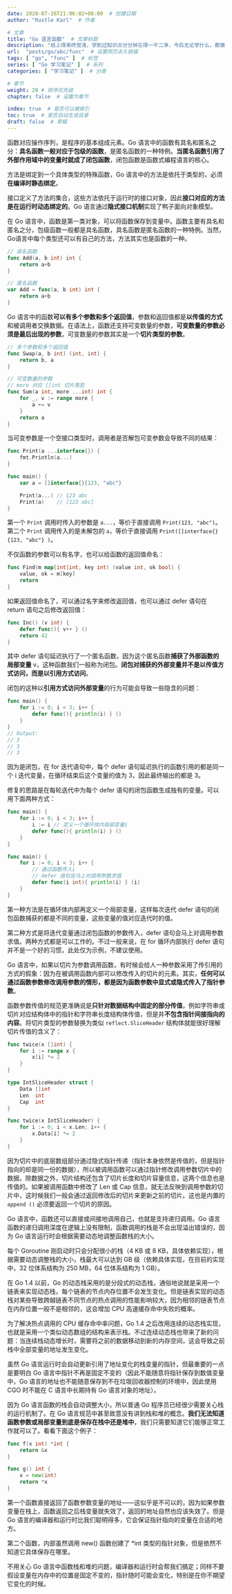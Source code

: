 ```yaml
---
date: 2020-07-26T21:06:02+08:00  # 创建日期
author: "Rustle Karl"  # 作者

# 文章
title: "Go 语言函数"  # 文章标题
description: "纸上得来终觉浅，学到过知识点分分钟忘得一干二净，今后无论学什么，都做好笔记吧。"
url:  "posts/go/abc/func"  # 设置网页永久链接
tags: [ "go", "func" ]  # 标签
series: [ "Go 学习笔记" ]  # 系列
categories: [ "学习笔记" ]  # 分类

# 章节
weight: 20 # 排序优先级
chapter: false  # 设置为章节

index: true  # 是否可以被索引
toc: true  # 是否自动生成目录
draft: false  # 草稿
---
```


函数对应操作序列，是程序的基本组成元素。Go 语言中的函数有具名和匿名之分：**具名函数一般对应于包级的函数**，是匿名函数的一种特例。**当匿名函数引用了外部作用域中的变量时就成了闭包函数**，闭包函数是函数式编程语言的核心。

方法是绑定到一个具体类型的特殊函数，Go 语言中的方法是依托于类型的，必须**在编译时静态绑定**。

接口定义了方法的集合，这些方法依托于运行时的接口对象，因此**接口对应的方法是在运行时动态绑定的**。Go 语言通过**隐式接口机制**实现了鸭子面向对象模型。

在 Go 语言中，函数是第一类对象，可以将函数保存到变量中。函数主要有具名和匿名之分，包级函数一般都是具名函数，具名函数是匿名函数的一种特例。当然，Go语言中每个类型还可以有自己的方法，方法其实也是函数的一种。

```go
// 具名函数
func Add(a, b int) int {
    return a+b
}

// 匿名函数
var Add = func(a, b int) int {
    return a+b
}
```

Go 语言中的函数**可以有多个参数和多个返回值**，参数和返回值都是**以传值的方式**和被调用者交换数据。在语法上，函数还支持可变数量的参数，**可变数量的参数必须是最后出现的参数**，可变数量的参数其实是一个**切片类型的参数**。

```go
// 多个参数和多个返回值
func Swap(a, b int) (int, int) {
    return b, a
}

// 可变数量的参数
// more 对应 []int 切片类型
func Sum(a int, more ...int) int {
    for _, v := range more {
        a += v
    }
    return a
}
```

当可变参数是一个空接口类型时，调用者是否解包可变参数会导致不同的结果：

```go
func Print(a ...interface{}) {
    fmt.Println(a...)
}

func main() {
    var a = []interface{}{123, "abc"}

    Print(a...) // 123 abc
    Print(a)    // [123 abc]
}
```

第一个 `Print` 调用时传入的参数是 `a...`，等价于直接调用 `Print(123, "abc")`。第二个 `Print` 调用传入的是未解包的 `a`，等价于直接调用 `Print([]interface{}{123, "abc"} )`。

不仅函数的参数可以有名字，也可以给函数的返回值命名：

```go
func Find(m map[int]int, key int) (value int, ok bool) {
    value, ok = m[key]
    return
}
```

如果返回值命名了，可以通过名字来修改返回值，也可以通过 defer 语句在 return 语句之后修改返回值：

```go
func Inc() (v int) {
    defer func(){ v++ } ()
    return 42
}
```

其中 defer 语句延迟执行了一个匿名函数，因为这个匿名函数**捕获了外部函数的局部变量** v，这种函数我们一般称为闭包。**闭包对捕获的外部变量并不是以传值方式访问，而是以引用方式访问**。

闭包的这种以**引用方式访问外部变量**的行为可能会导致一些隐含的问题：

```go
func main() {
    for i := 0; i < 3; i++ {
        defer func(){ println(i) } ()
    }
}
// Output:
// 3
// 3
// 3
```

因为是闭包，在 for 迭代语句中，每个 defer 语句延迟执行的函数引用的都是同一个 i 迭代变量，在循环结束后这个变量的值为 3，因此最终输出的都是 3。

修复的思路是在每轮迭代中为每个 defer 语句的闭包函数生成独有的变量。可以用下面两种方式：

```go
func main() {
    for i := 0; i < 3; i++ {
        i := i // 定义一个循环体内局部变量i
        defer func(){ println(i) } ()
    }
}

func main() {
    for i := 0; i < 3; i++ {
        // 通过函数传入i
        // defer 语句会马上对调用参数求值
        defer func(i int){ println(i) } (i)
    }
}
```

第一种方法是在循环体内部再定义一个局部变量，这样每次迭代 defer 语句的闭包函数捕获的都是不同的变量，这些变量的值对应迭代时的值。

第二种方式是将迭代变量通过闭包函数的参数传入，defer 语句会马上对调用参数求值。两种方式都是可以工作的。不过一般来说，在 for 循环内部执行 defer 语句并不是一个好的习惯，此处仅为示例，不建议使用。

Go 语言中，如果以切片为参数调用函数，有时候会给人一种参数采用了传引用的方式的假象：因为在被调用函数内部可以修改传入的切片的元素。其实，**任何可以通过函数参数修改调用参数的情形，都是因为函数参数中显式或隐式传入了指针参数**。

函数参数传值的规范更准确说是**只针对数据结构中固定的部分传值**，例如字符串或切片对应结构体中的指针和字符串长度结构体传值，但是并**不包含指针间接指向的内容**。将切片类型的参数替换为类似 `reflect.SliceHeader` 结构体就能很好理解切片传值的含义了：

```go
func twice(x []int) {
    for i := range x {
        x[i] *= 2
    }
}

type IntSliceHeader struct {
    Data []int
    Len  int
    Cap  int
}

func twice(x IntSliceHeader) {
    for i := 0; i < x.Len; i++ {
        x.Data[i] *= 2
    }
}
```

因为切片中的底层数组部分通过隐式指针传递（指针本身依然是传值的，但是指针指向的却是同一份的数据），所以被调用函数可以通过指针修改调用参数切片中的数据。除数据之外，切片结构还包含了切片长度和切片容量信息，这两个信息也是传值的。如果被调用函数中修改了 Len 或 Cap 信息，就无法反映到调用参数的切片中，这时候我们一般会通过返回修改后的切片来更新之前的切片。这也是内置的 `append ()` 必须要返回一个切片的原因。

Go 语言中，函数还可以直接或间接地调用自己，也就是支持递归调用。Go 语言函数的递归调用深度在逻辑上没有限制，函数调用的栈是不会出现溢出错误的，因为 Go 语言运行时会根据需要动态地调整函数栈的大小。

每个 Goroutine 刚启动时只会分配很小的栈（4 KB 或 8 KB，具体依赖实现），根据需要动态调整栈的大小，栈最大可以达到 GB 级（依赖具体实现，在目前的实现中，32 位体系结构为 250 MB，64 位体系结构为 1 GB）。

在 Go 1.4 以前，Go 的动态栈采用的是分段式的动态栈，通俗地说就是采用一个链表来实现动态栈，每个链表的节点内存位置不会发生变化。但是链表实现的动态栈对某些导致跨越链表不同节点的热点调用的性能影响较大，因为相邻的链表节点在内存位置一般不是相邻的，这会增加 CPU 高速缓存命中失败的概率。

为了解决热点调用的 CPU 缓存命中率问题，Go 1.4 之后改用连续的动态栈实现，也就是采用一个类似动态数组的结构来表示栈。不过连续动态栈也带来了新的问题：当连续栈动态增长时，需要将之前的数据移动到新的内存空间，这会导致之前栈中全部变量的地址发生变化。

虽然 Go 语言运行时会自动更新引用了地址变化的栈变量的指针，但最重要的一点是要明白 Go 语言中指针不再是固定不变的（因此不能随意将指针保存到数值变量中，Go 语言的地址也不能随意保存到不在垃圾回收器控制的环境中，因此使用 CGO 时不能在 C 语言中长期持有 Go 语言对象的地址）。

因为 Go 语言函数的栈会自动调整大小，所以普通 Go 程序员已经很少需要关心栈的运行机制了。在 Go 语言规范中甚至故意没有讲到栈和堆的概念。**我们无法知道函数参数或局部变量到底是保存在栈中还是堆中**，我们只需要知道它们能够正常工作就可以了。看看下面这个例子：

```go
func f(x int) *int {
    return &x
}

func g() int {
    x = new(int)
    return *x
}
```

第一个函数直接返回了函数参数变量的地址——这似乎是不可以的，因为如果参数变量在栈上，函数返回之后栈变量就失效了，返回的地址自然也应该失效了。但是 Go 语言的编译器和运行时比我们聪明得多，它会保证指针指向的变量在合适的地方。

第二个函数，内部虽然调用 new() 函数创建了 *int 类型的指针对象，但是依然不知道它具体保存在哪里。

不用关心 Go 语言中函数栈和堆的问题，编译器和运行时会帮我们搞定；同样不要假设变量在内存中的位置是固定不变的，指针随时可能会变化，特别是在你不期望它变化的时候。
